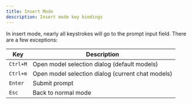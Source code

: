 ```yaml
---
title: Insert Mode
description: Insert mode key bindings 
---
```

In insert mode, nearly all keystrokes will go to the prompt input field. There are a few exceptions:

| Key | Description |
|-----|-------------|
| `Ctrl+M` | Open model selection dialog (default models) |
| `Ctrl+m` | Open model selection dialog (current chat models) |
| `Enter` | Submit prompt |
| `Esc` | Back to normal mode |